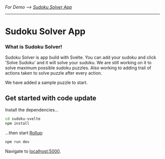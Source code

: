 *For Demo --> [Sudoku Solver App](https://sudoku-solve.netlify.app/)*

---

# Sudoku Solver App

### What is Sudoku Solver!

Sudoku Solver is app build with Svelte. You can add your sudoku and
click 'Solve Sudoku' and it will solve your sudoku. We are still
working on it to solve maximum possible sudoku puzzles. Also working
to adding trail of actions taken to solve puzzle after every action.

We have added a sample puzzle to start.

## Get started with code update

Install the dependencies...

```bash
cd sudoku-svelte
npm install
```

...then start [Rollup](https://rollupjs.org):

```bash
npm run dev
```

Navigate to [localhost:5000](http://localhost:5000).